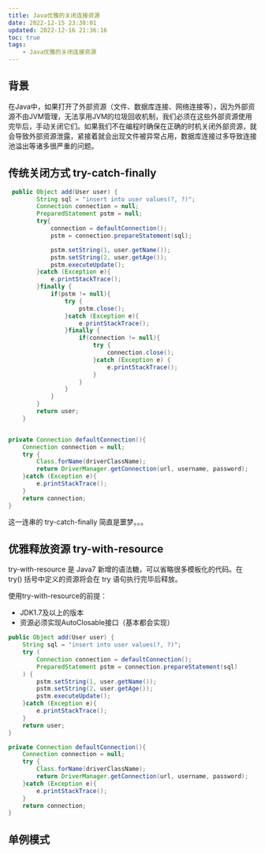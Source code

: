 ```yaml
---
title: Java优雅的关闭连接资源
date: 2022-12-15 23:38:01
updated: 2022-12-16 21:36:16
toc: true
tags: 
    - Java优雅的关闭连接资源
---
```

## 背景
在Java中，如果打开了外部资源（文件、数据库连接、网络连接等），因为外部资源不由JVM管理，无法享用JVM的垃圾回收机制，我们必须在这些外部资源使用完毕后，手动关闭它们。如果我们不在编程时确保在正确的时机关闭外部资源，就会导致外部资源泄露，紧接着就会出现文件被异常占用，数据库连接过多导致连接池溢出等诸多很严重的问题。

## 传统关闭方式 try-catch-finally
```java
 public Object add(User user) {
        String sql = "insert into user values(?, ?)";
        Connection connection = null;
        PreparedStatement pstm = null;
        try{
            connection = defaultConnection();
            pstm = connection.prepareStatement(sql);

            pstm.setString(1, user.getName());
            pstm.setString(2, user.getAge());
            pstm.executeUpdate();
        }catch (Exception e){
            e.printStackTrace();
        }finally {
            if(pstm != null){
                try {
                    pstm.close();
                }catch (Exception e){
                    e.printStackTrace();
                }finally {
                    if(connection != null){
                        try {
                            connection.close();
                        }catch (Exception e) {
                            e.printStackTrace();
                        }
                    }
                }
            }
        }
        return user;
    }


private Connection defaultConnection(){
    Connection connection = null;
    try {
        Class.forName(driverClassName);
        return DriverManager.getConnection(url, username, password);
    }catch (Exception e){
        e.printStackTrace();
    }
    return connection;
}
```
这一连串的 try-catch-finally 简直是噩梦。。。

## 优雅释放资源 try-with-resource
try-with-resource 是 Java7 新增的语法糖，可以省略很多模板化的代码。在 try() 括号中定义的资源将会在 try 语句执行完毕后释放。

使用try-with-resource的前提：
- JDK1.7及以上的版本
- 资源必须实现AutoClosable接口（基本都会实现）

```java
public Object add(User user) {
    String sql = "insert into user values(?, ?)";
    try (
        Connection connection = defaultConnection();
        PreparedStatement pstm = connection.prepareStatement(sql)
    ) {
        pstm.setString(1, user.getName());
        pstm.setString(2, user.getAge());
        pstm.executeUpdate();
    }catch (Exception e){
        e.printStackTrace();
    }
    return user;
}

private Connection defaultConnection(){
    Connection connection = null;
    try {
        Class.forName(driverClassName);
        return DriverManager.getConnection(url, username, password);
    }catch (Exception e){
        e.printStackTrace();
    }
    return connection;
}
```

## 单例模式